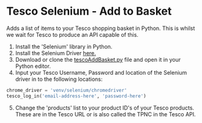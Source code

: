 # Tesco Selenium - Add to Basket
Adds a list of items to your Tesco shopping basket in Python. This is whilst we wait for Tesco to produce an API capable of this. 

1. Install the 'Selenium' library in Python.
2. Install the Selenium Driver [here.](http://selenium-python.readthedocs.io/installation.html#drivers)
3. Download or clone the [tescoAddBasket.py](tescoAddBasket.py) file and open it in your Python editor.
4. Input your Tesco Username, Password and location of the Selenium driver in to the following locations:
```python
chrome_driver = 'venv/selenium/chromedriver'
tesco_log_in('email-address-here', 'password-here')
```
5. Change the 'products' list to your product ID's of your Tesco products. These are in the Tesco URL or is also called the TPNC in the Tesco API.
